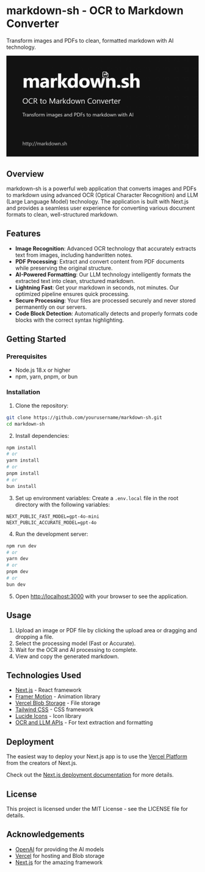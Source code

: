 # markdown-sh - OCR to Markdown Converter

Transform images and PDFs to clean, formatted markdown with AI technology.

![markdown-sh](public/og-image.png)

## Overview

markdown-sh is a powerful web application that converts images and PDFs to markdown using advanced OCR (Optical Character Recognition) and LLM (Large Language Model) technology. The application is built with Next.js and provides a seamless user experience for converting various document formats to clean, well-structured markdown.

## Features

- **Image Recognition**: Advanced OCR technology that accurately extracts text from images, including handwritten notes.
- **PDF Processing**: Extract and convert content from PDF documents while preserving the original structure.
- **AI-Powered Formatting**: Our LLM technology intelligently formats the extracted text into clean, structured markdown.
- **Lightning Fast**: Get your markdown in seconds, not minutes. Our optimized pipeline ensures quick processing.
- **Secure Processing**: Your files are processed securely and never stored permanently on our servers.
- **Code Block Detection**: Automatically detects and properly formats code blocks with the correct syntax highlighting.

## Getting Started

### Prerequisites

- Node.js 18.x or higher
- npm, yarn, pnpm, or bun

### Installation

1. Clone the repository:
```bash
git clone https://github.com/yourusername/markdown-sh.git
cd markdown-sh
```

2. Install dependencies:
```bash
npm install
# or
yarn install
# or
pnpm install
# or
bun install
```

3. Set up environment variables:
Create a `.env.local` file in the root directory with the following variables:
```
NEXT_PUBLIC_FAST_MODEL=gpt-4o-mini
NEXT_PUBLIC_ACCURATE_MODEL=gpt-4o
```

4. Run the development server:
```bash
npm run dev
# or
yarn dev
# or
pnpm dev
# or
bun dev
```

5. Open [http://localhost:3000](http://localhost:3000) with your browser to see the application.

## Usage

1. Upload an image or PDF file by clicking the upload area or dragging and dropping a file.
2. Select the processing model (Fast or Accurate).
3. Wait for the OCR and AI processing to complete.
4. View and copy the generated markdown.

## Technologies Used

- [Next.js](https://nextjs.org/) - React framework
- [Framer Motion](https://www.framer.com/motion/) - Animation library
- [Vercel Blob Storage](https://vercel.com/docs/storage/vercel-blob) - File storage
- [Tailwind CSS](https://tailwindcss.com/) - CSS framework
- [Lucide Icons](https://lucide.dev/) - Icon library
- [OCR and LLM APIs](https://openai.com/) - For text extraction and formatting

## Deployment

The easiest way to deploy your Next.js app is to use the [Vercel Platform](https://vercel.com/new?utm_medium=default-template&filter=next.js&utm_source=create-next-app&utm_campaign=create-next-app-readme) from the creators of Next.js.

Check out the [Next.js deployment documentation](https://nextjs.org/docs/app/building-your-application/deploying) for more details.

## License

This project is licensed under the MIT License - see the LICENSE file for details.

## Acknowledgements

- [OpenAI](https://openai.com/) for providing the AI models
- [Vercel](https://vercel.com/) for hosting and Blob storage
- [Next.js](https://nextjs.org/) for the amazing framework
